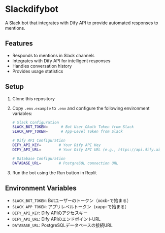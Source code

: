 # Slackdifybot

A Slack bot that integrates with Dify API to provide automated responses to mentions.

## Features
- Responds to mentions in Slack channels
- Integrates with Dify API for intelligent responses
- Handles conversation history
- Provides usage statistics

## Setup

1. Clone this repository
2. Copy `.env.example` to `.env` and configure the following environment variables:

   ```bash
   # Slack Configuration
   SLACK_BOT_TOKEN=      # Bot User OAuth Token from Slack
   SLACK_APP_TOKEN=      # App-Level Token from Slack

   # Dify API Configuration
   DIFY_API_KEY=        # Your Dify API Key
   DIFY_API_URL=        # Your Dify API URL (e.g., https://api.dify.ai/v1)

   # Database Configuration
   DATABASE_URL=        # PostgreSQL connection URL
   ```

3. Run the bot using the Run button in Replit

## Environment Variables

- `SLACK_BOT_TOKEN`: Botユーザーのトークン（xoxb-で始まる）
- `SLACK_APP_TOKEN`: アプリレベルトークン（xapp-で始まる）
- `DIFY_API_KEY`: Dify APIのアクセスキー
- `DIFY_API_URL`: Dify APIのエンドポイントURL
- `DATABASE_URL`: PostgreSQLデータベースの接続URL